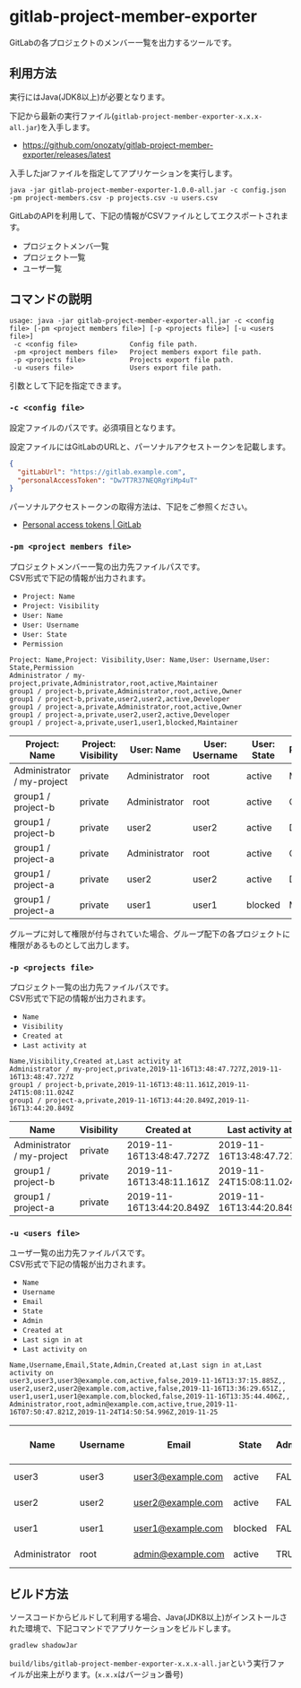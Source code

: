 # gitlab-project-member-exporter

GitLabの各プロジェクトのメンバー一覧を出力するツールです。

## 利用方法

実行にはJava(JDK8以上)が必要となります。

下記から最新の実行ファイル(`gitlab-project-member-exporter-x.x.x-all.jar`)を入手します。

* https://github.com/onozaty/gitlab-project-member-exporter/releases/latest

入手したjarファイルを指定してアプリケーションを実行します。

```
java -jar gitlab-project-member-exporter-1.0.0-all.jar -c config.json -pm project-members.csv -p projects.csv -u users.csv
```

GitLabのAPIを利用して、下記の情報がCSVファイルとしてエクスポートされます。

* プロジェクトメンバ一覧
* プロジェクト一覧
* ユーザ一覧

## コマンドの説明

```console
usage: java -jar gitlab-project-member-exporter-all.jar -c <config file> [-pm <project members file>] [-p <projects file>] [-u <users file>]
 -c <config file>             Config file path.
 -pm <project members file>   Project members export file path.
 -p <projects file>           Projects export file path.
 -u <users file>              Users export file path.
```

引数として下記を指定できます。

### `-c <config file>`

設定ファイルのパスです。必須項目となります。

設定ファイルにはGitLabのURLと、パーソナルアクセストークンを記載します。

```json
{
  "gitLabUrl": "https://gitlab.example.com",
  "personalAccessToken": "Dw7T7R37NEQRgYiMp4uT"
}
```

パーソナルアクセストークンの取得方法は、下記をご参照ください。

* [Personal access tokens \| GitLab](https://docs.gitlab.com/ee/user/profile/personal_access_tokens.html)

### `-pm <project members file>`

プロジェクトメンバー一覧の出力先ファイルパスです。  
CSV形式で下記の情報が出力されます。

* `Project: Name`
* `Project: Visibility`
* `User: Name`
* `User: Username`
* `User: State`
* `Permission`

```csv
Project: Name,Project: Visibility,User: Name,User: Username,User: State,Permission
Administrator / my-project,private,Administrator,root,active,Maintainer
group1 / project-b,private,Administrator,root,active,Owner
group1 / project-b,private,user2,user2,active,Developer
group1 / project-a,private,Administrator,root,active,Owner
group1 / project-a,private,user2,user2,active,Developer
group1 / project-a,private,user1,user1,blocked,Maintainer
```

| Project: Name              | Project: Visibility | User: Name    | User: Username | User: State | Permission |
|----------------------------|---------------------|---------------|----------------|-------------|------------|
| Administrator / my-project | private             | Administrator | root           | active      | Maintainer |
| group1 / project-b         | private             | Administrator | root           | active      | Owner      |
| group1 / project-b         | private             | user2         | user2          | active      | Developer  |
| group1 / project-a         | private             | Administrator | root           | active      | Owner      |
| group1 / project-a         | private             | user2         | user2          | active      | Developer  |
| group1 / project-a         | private             | user1         | user1          | blocked     | Maintainer |

グループに対して権限が付与されていた場合、グループ配下の各プロジェクトに権限があるものとして出力します。

### `-p <projects file>`

プロジェクト一覧の出力先ファイルパスです。  
CSV形式で下記の情報が出力されます。

* `Name`
* `Visibility`
* `Created at`
* `Last activity at`

```csv
Name,Visibility,Created at,Last activity at
Administrator / my-project,private,2019-11-16T13:48:47.727Z,2019-11-16T13:48:47.727Z
group1 / project-b,private,2019-11-16T13:48:11.161Z,2019-11-24T15:08:11.024Z
group1 / project-a,private,2019-11-16T13:44:20.849Z,2019-11-16T13:44:20.849Z
```

| Name                       | Visibility | Created at               | Last activity at         |
|----------------------------|------------|--------------------------|--------------------------|
| Administrator / my-project | private    | 2019-11-16T13:48:47.727Z | 2019-11-16T13:48:47.727Z |
| group1 / project-b     | private    | 2019-11-16T13:48:11.161Z | 2019-11-24T15:08:11.024Z |
| group1 / project-a     | private    | 2019-11-16T13:44:20.849Z | 2019-11-16T13:44:20.849Z |

### `-u <users file>`

ユーザ一覧の出力先ファイルパスです。  
CSV形式で下記の情報が出力されます。

* `Name`
* `Username`
* `Email`
* `State`
* `Admin`
* `Created at`
* `Last sign in at`
* `Last activity on`

```csv
Name,Username,Email,State,Admin,Created at,Last sign in at,Last activity on
user3,user3,user3@example.com,active,false,2019-11-16T13:37:15.885Z,,
user2,user2,user2@example.com,active,false,2019-11-16T13:36:29.651Z,,
user1,user1,user1@example.com,blocked,false,2019-11-16T13:35:44.406Z,,
Administrator,root,admin@example.com,active,true,2019-11-16T07:50:47.821Z,2019-11-24T14:50:54.996Z,2019-11-25
```

| Name          | Username | Email             | State   | Admin | Created at               | Last sign in at          | Last activity on |
|---------------|----------|-------------------|---------|-------|--------------------------|--------------------------|------------------|
| user3         | user3    | user3@example.com | active  | FALSE | 2019-11-16T13:37:15.885Z |                          |                  |
| user2         | user2    | user2@example.com | active  | FALSE | 2019-11-16T13:36:29.651Z |                          |                  |
| user1         | user1    | user1@example.com | blocked | FALSE | 2019-11-16T13:35:44.406Z |                          |                  |
| Administrator | root     | admin@example.com | active  | TRUE  | 2019-11-16T07:50:47.821Z | 2019-11-24T14:50:54.996Z | 2019-11-25       |

## ビルド方法

ソースコードからビルドして利用する場合、Java(JDK8以上)がインストールされた環境で、下記コマンドでアプリケーションをビルドします。

```
gradlew shadowJar
```

`build/libs/gitlab-project-member-exporter-x.x.x-all.jar`という実行ファイルが出来上がります。(`x.x.x`はバージョン番号)
